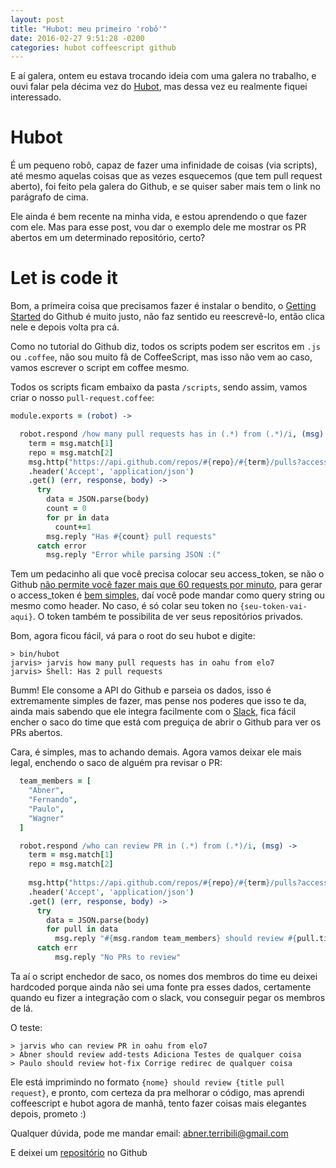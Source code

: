```yaml
---
layout: post
title: "Hubot: meu primeiro 'robô'"
date: 2016-02-27 9:51:28 -0200
categories: hubot coffeescript github
---
```


E aí galera, ontem eu estava trocando ideia com uma galera no trabalho, e ouvi falar pela décima vez do [Hubot](https://hubot.github.com/), mas dessa vez eu realmente fiquei interessado.

# Hubot
É um pequeno robô, capaz de fazer uma infinidade de coisas (via scripts), até mesmo aquelas coisas que as vezes esquecemos (que tem pull request aberto), foi feito pela galera do Github, e se quiser saber mais tem o link no parágrafo de cima.

Ele ainda é bem recente na minha vida, e estou aprendendo o que fazer com ele. Mas para esse post, vou dar o exemplo dele me mostrar os PR abertos em um determinado repositório, certo?

# Let is code it
Bom, a primeira coisa que precisamos fazer é instalar o bendito, o [Getting Started](https://hubot.github.com/docs/) do Github é muito justo, não faz sentido eu reescrevê-lo, então clica nele e depois volta pra cá.


Como no tutorial do Github diz, todos os scripts podem ser escritos em `.js` ou `.coffee`, não sou muito fã de CoffeeScript, mas isso não vem ao caso, vamos escrever o script em coffee mesmo. 

Todos os scripts ficam embaixo da pasta `/scripts`, sendo assim, vamos criar o nosso `pull-request.coffee`:

```coffeescript
module.exports = (robot) ->

  robot.respond /how many pull requests has in (.*) from (.*)/i, (msg) ->
    term = msg.match[1]
    repo = msg.match[2]
    msg.http("https://api.github.com/repos/#{repo}/#{term}/pulls?access_token={seu-token-vai-aqui}")
    .header('Accept', 'application/json')
    .get() (err, response, body) ->
      try
        data = JSON.parse(body)
        count = 0
        for pr in data 
          count+=1
        msg.reply "Has #{count} pull requests"
      catch error
        msg.reply "Error while parsing JSON :("
```

Tem um pedacinho ali que você precisa colocar seu access_token, se não o Github [não permite você fazer mais que 60 requests por minuto](https://developer.github.com/v3/#authentication), para gerar o access_token é [bem simples](https://github.com/settings/tokens/new), daí você pode mandar como query string ou mesmo como header. No caso, é só colar seu token no `{seu-token-vai-aqui}`. O token também te possibilita de ver seus repositórios privados.

Bom, agora ficou fácil, vá para o root do seu hubot e digite:

```
> bin/hubot 
jarvis> jarvis how many pull requests has in oahu from elo7
jarvis> Shell: Has 2 pull requests
```

Bumm! Ele consome a API do Github e parseia os dados, isso é extremamente simples de fazer, mas pense nos poderes que isso te da, ainda mais sabendo que ele integra facilmente com o [Slack](http://slack.com/), fica fácil encher o saco do time que está com preguiça de abrir o Github para ver os PRs abertos.

Cara, é simples, mas to achando demais. Agora vamos deixar ele mais legal, enchendo o saco de alguém pra revisar o PR:

```coffeescript
  team_members = [
    "Abner",
    "Fernando",
    "Paulo",
    "Wagner"
  ]

  robot.respond /who can review PR in (.*) from (.*)/i, (msg) ->
    term = msg.match[1]
    repo = msg.match[2]
    
    msg.http("https://api.github.com/repos/#{repo}/#{term}/pulls?access_token={seu-token-vai-aqui}")
    .header('Accept', 'application/json')
    .get() (err, response, body) ->
      try
        data = JSON.parse(body)
        for pull in data 
          msg.reply "#{msg.random team_members} should review #{pull.title}"
      catch err
          msg.reply "No PRs to review"
```

Ta aí o script enchedor de saco, os nomes dos membros do time eu deixei hardcoded porque ainda não sei uma fonte pra esses dados, certamente quando eu fizer a integração com o slack, vou conseguir pegar os membros de lá.

O teste:

```
> jarvis who can review PR in oahu from elo7
> Abner should review add-tests Adiciona Testes de qualquer coisa
> Paulo should review hot-fix Corrige redirec de qualquer coisa
```

Ele está imprimindo no formato `{nome} should review {title pull request}`, e pronto, com certeza da pra melhorar o código, mas aprendi coffeescript e hubot agora de manhã, tento fazer coisas mais elegantes depois, prometo :)


Qualquer dúvida, pode me mandar email: abner.terribili@gmail.com

E deixei um [repositório](https://github.com/aterribili/jarvis) no Github
